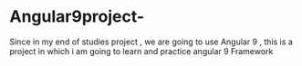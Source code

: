 # Angular9project-
Since in my end of studies project , we are going to use Angular 9 , this is a project in which i am going to learn and practice angular 9 Framework 
